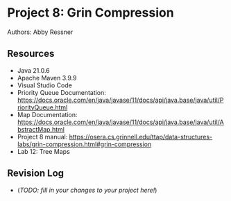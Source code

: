 # Project 8: Grin Compression

Authors: Abby Ressner

## Resources

* Java 21.0.6
* Apache Maven 3.9.9
* Visual Studio Code
* Priority Queue Documentation: https://docs.oracle.com/en/java/javase/11/docs/api/java.base/java/util/PriorityQueue.html
* Map Documentation: https://docs.oracle.com/en/java/javase/11/docs/api/java.base/java/util/AbstractMap.html
* Project 8 manual: https://osera.cs.grinnell.edu/ttap/data-structures-labs/grin-compression.html#grin-compression
* Lab 12: Tree Maps

## Revision Log

* (_TODO: fill in your changes to your project here!_)
